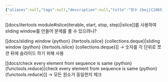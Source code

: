 ```yaml
---
{"aliases":null,"tags":null,"description":null,"title":"한수 {boj}{1065}","created":"2023-08-13T15:37:23","updated":"2023-08-13T16:38:27","dg-publish":true,"permalink":"/docs/algorithms/한수 {boj}{1065}/","dgPassFrontmatter":true}
---
```


[[docs/itertools module#islice(iterable, start, stop, step)\|islice]]를 사용하여 sliding window를 만들어 문제를 풀 수 있으려나?

[[docs/sliding window {python} {itertools.islice} {collections.deque}\|sliding window {python} {itertools.islice} {collections.deque}]] → 숫자를 각 단위로 쪼갠 뒤에 슬라이드 하기 위해 사용

[[docs/check every element from sequence is same {python} {functools.reduce}\|check every element from sequence is same {python} {functools.reduce}]] → 모든 원소가 동일한지 체크
